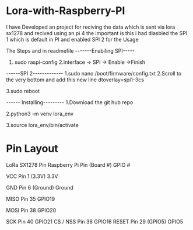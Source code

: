 # Lora-with-Raspberry-PI
I have Developed an project for reciving the data which is sent via lora sx1278 and recived using an pi 4 the important is this i had diasbled the SPI 1 which is default in PI and enabled SPI 2 for the Usage

The Steps and in readmefile
-------Enabiling SPI-----
1. sudo raspi-config
2.interface -> SPI -> Enable ->Finish


------SPI 2-------------
1.sudo nano /boot/firmware/config.txt
2.Scroll to the very bottom and add this new line
dtoverlay=spi1-3cs

3.sudo reboot

------ Installing---------
1.Download the git hub repo

2.python3 -m venv lora_env

3.source lora_env/bin/activate



# Pin Layout

LoRa SX1278 Pin	Raspberry Pi Pin (Board #)	GPIO #

VCC	Pin 1 (3.3V)	3.3V

GND	Pin 6 (Ground)	Ground

MISO	Pin 35	GPIO19

MOSI	Pin 38	GPIO20

SCK	Pin 40	GPIO21
CS / NSS	Pin 36	GPIO16
RESET	Pin 29 (GPIO5)	GPIO5
